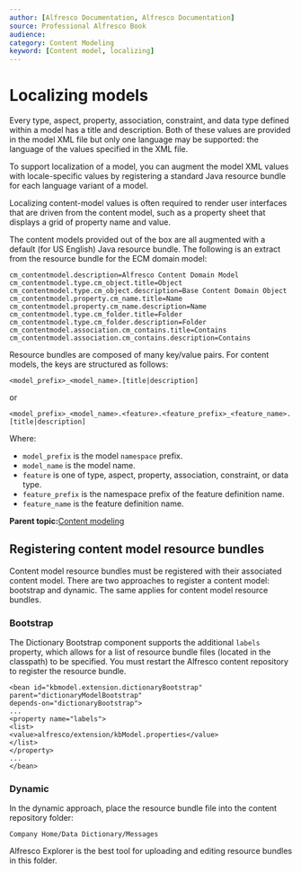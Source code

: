 ```yaml
---
author: [Alfresco Documentation, Alfresco Documentation]
source: Professional Alfresco Book
audience: 
category: Content Modeling
keyword: [Content model, localizing]
---
```


# Localizing models

Every type, aspect, property, association, constraint, and data type defined within a model has a title and description. Both of these values are provided in the model XML file but only one language may be supported: the language of the values specified in the XML file.

To support localization of a model, you can augment the model XML values with locale-specific values by registering a standard Java resource bundle for each language variant of a model.

Localizing content-model values is often required to render user interfaces that are driven from the content model, such as a property sheet that displays a grid of property name and value.

The content models provided out of the box are all augmented with a default \(for US English\) Java resource bundle. The following is an extract from the resource bundle for the ECM domain model:

```
cm_contentmodel.description=Alfresco Content Domain Model
cm_contentmodel.type.cm_object.title=Object
cm_contentmodel.type.cm_object.description=Base Content Domain Object
cm_contentmodel.property.cm_name.title=Name
cm_contentmodel.property.cm_name.description=Name
cm_contentmodel.type.cm_folder.title=Folder
cm_contentmodel.type.cm_folder.description=Folder
cm_contentmodel.association.cm_contains.title=Contains
cm_contentmodel.association.cm_contains.description=Contains
```

Resource bundles are composed of many key/value pairs. For content models, the keys are structured as follows:

`<model_prefix>_<model_name>.[title|description]`

or

`<model_prefix>_<model_name>.<feature>.<feature_prefix>_<feature_name>. [title|description]`

Where:

-   `model_prefix` is the model `namespace` prefix.
-   `model_name` is the model name.
-   `feature` is one of type, aspect, property, association, constraint, or data type.
-   `feature_prefix` is the namespace prefix of the feature definition name.
-   `feature_name` is the feature definition name.

**Parent topic:**[Content modeling](../concepts/content-modeling-about.md)

## Registering content model resource bundles

Content model resource bundles must be registered with their associated content model. There are two approaches to register a content model: bootstrap and dynamic. The same applies for content model resource bundles.

### Bootstrap

The Dictionary Bootstrap component supports the additional `labels` property, which allows for a list of resource bundle files \(located in the classpath\) to be specified. You must restart the Alfresco content repository to register the resource bundle.

```
<bean id="kbmodel.extension.dictionaryBootstrap" parent="dictionaryModelBootstrap"
depends-on="dictionaryBootstrap">
...
<property name="labels">
<list>
<value>alfresco/extension/kbModel.properties</value>
</list>
</property>
...
</bean>
```

### Dynamic

In the dynamic approach, place the resource bundle file into the content repository folder:

`Company Home/Data Dictionary/Messages`

Alfresco Explorer is the best tool for uploading and editing resource bundles in this folder.

